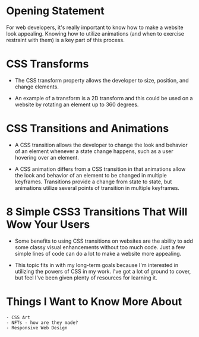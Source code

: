 # Opening Statement

For web developers, it's really important to know how to make a website look appealing. Knowing how to utilize animations (and when to exercise restraint with them) is a key part of this process. 

# CSS Transforms

- The CSS transform property allows the developer to size, position, and change elements.

- An example of a transform is a 2D transform and this could be used on a website by rotating an element up to 360 degrees.

# CSS Transitions and Animations

- A CSS transition allows the developer to change the look and behavior of an element whenever a state change happens, such as a user hovering over an element.

- A CSS animation differs from a CSS transition in that animations allow the look and behavior of an element to be changed in multiple keyframes. Transitions 
  provide a change from state to state, but animations utilize several points of transition in multiple keyframes.

# 8 Simple CSS3 Transitions That Will Wow Your Users

- Some benefits to using CSS transitions on websites are the ability to add some classy visual enhancements without too much code. Just a few simple lines of 
  code can do a lot to make a website more appealing.

- This topic fits in with my long-term goals because I'm interested in utilizing the powers of CSS in my work. I've got a lot of ground to cover, but feel I've 
  been given plenty of resources for learning it. 

# Things I Want to Know More About 

    - CSS Art 
    - NFTs - how are they made?
    - Responsive Web Design 